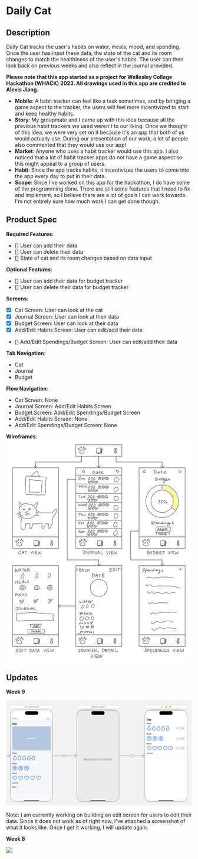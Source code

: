 # Daily Cat

## Description

Daily Cat tracks the user's habits on water, meals, mood, and spending. Once the user has input these data, the state of the cat and its room changes to match the healthiness of the user's habits. The user can then look back on previous weeks and also reflect in the journal provided.

**Please note that this app started as a project for Wellesley College Hackathon (WHACK) 2023. All drawings used in this app are credited to Alexis Jiang.**

- **Mobile**: A habit tracker can feel like a task sometimes, and by bringing a game aspect to the tracker, the users will feel more incentivized to start and keep healthy habits.
- **Story**: My groupmate and I came up with this idea because all the previous habit trackers we used weren't to our liking. Once we thought of this idea, we were very set on it because it's an app that both of us would actually use. During our presentation of our work, a lot of people also commented that they would use our app!
- **Market**: Anyone who uses a habit tracker would use this app. I also noticed that a lot of habit tracker apps do not have a game aspect so this might appeal to a group of users.
- **Habit**: Since the app tracks habits, it incentivizes the users to come into the app every day to put in their data.
- **Scope**: Since I've worked on this app for the hackathon, I do have some of the programming done. There are still some features that I need to fix and implement, so I believe there are a lot of goals I can work towards. I'm not entirely sure how much work I can get done though.

## Product Spec

**Required Features**:
- [] User can add their data
- [] User can delete their data
- [] State of cat and its room changes based on data input

**Optional Features**:
- [] User can add their data for budget tracker
- [] User can delete their data for budget tracker

**Screens**:
- [X] Cat Screen: User can look at the cat
- [X] Journal Screen: User can look at their data
- [X] Budget Screen: User can look at their data
- [X] Add/Edit Habits Screen: User can edit/add their data
- [] Add/Edit Spendings/Budget Screen: User can edit/add their data

**Tab Navigation**:
- Cat
- Journal
- Budget

**Flow Navigation**:
- Cat Screen: None
- Journal Screen: Add/Edit Habits Screen
- Budget Screen: Add/Edit Spendings/Budget Screen
- Add/Edit Habits Screen: None
- Add/Edit Spendings/Budget Screen: None

**Wireframes**:
![](/wireframes.jpg)

## Updates

**Week 9**

![](/editScreen.jpg)

Note: I am currently working on building an edit screen for users to edit their data. Since it does not work as of right now, I've attached a screenshot of what it looks like. Once I get it working, I will update again.

**Week 8**

<a href="https://www.loom.com/share/2efc5d81932b4be0811dec27b13ce3a1">
    <img style="max-width:300px;" src="https://cdn.loom.com/sessions/thumbnails/2efc5d81932b4be0811dec27b13ce3a1-with-play.gif">
</a>
